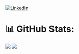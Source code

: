 

[![LinkedIn](https://img.shields.io/badge/LinkedIn-%230077B5.svg?logo=linkedin&logoColor=white)](https://linkedin.com/in/andriano-wijaya-4a401a218) 
# 📊 GitHub Stats:
![](https://github-readme-streak-stats.herokuapp.com/?user=Katarsis-601&theme=dark&hide_border=true)
![](https://github-readme-stats.vercel.app/api/top-langs/?username=Katarsis-601&theme=dark&hide_border=true&include_all_commits=false&count_private=false&layout=compact)

<!-- Proudly created with GPRM ( https://gprm.itsvg.in ) -->
